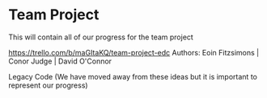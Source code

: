 # Team Project
 This will contain all of our progress for the team project


https://trello.com/b/maGItaKQ/team-project-edc
Authors: Eoin Fitzsimons | Conor Judge | David O'Connor


Legacy Code (We have moved away from these ideas but it is important to represent our progress)

